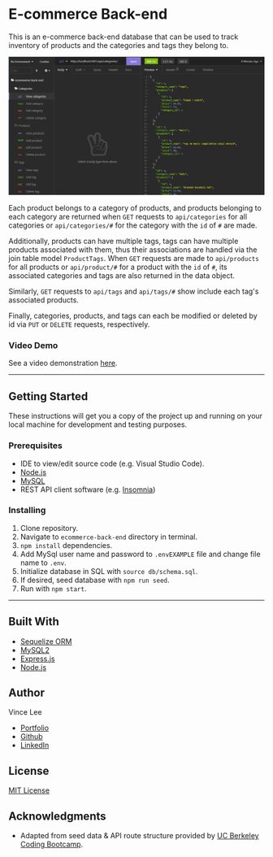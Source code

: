 # E-commerce Back-end

This is an e-commerce back-end database that can be used to track inventory of products and the categories and tags they belong to.

![Example API calls](./images/ecommerce-api-routes.gif)

Each product belongs to a category of products, and products belonging to each category are returned when `GET` requests to `api/categories` for all categories or `api/categories/#` for the category with the `id` of `#` are made.

Additionally, products can have multiple tags, tags can have multiple products associated with them, thus their associations are handled via the join table model `ProductTags`. When `GET` requests are made to `api/products` for all products or `api/product/#` for a product with the `id` of `#`, its associated categories and tags are also returned in the data object.

Similarly, `GET` requests to `api/tags` and `api/tags/#` show include each tag's associated products.

Finally, categories, products, and tags can each be modified or deleted by id via `PUT` or `DELETE` requests, respectively.

### Video Demo

See a video demonstration [here](https://drive.google.com/file/d/1nhfr0h9dIeG2bF8PWXaIbJ0lNMsXYahj/view?usp=sharing).

---

## Getting Started

These instructions will get you a copy of the project up and running on your local machine for development and testing purposes. 

### Prerequisites

* IDE to view/edit source code (e.g. Visual Studio Code).
* [Node.js](https://nodejs.org/en/)
* [MySQL](https://www.mysql.com/)
* REST API client software (e.g. [Insomnia](https://insomnia.rest/))

### Installing

1. Clone repository.
1. Navigate to `ecommerce-back-end` directory in terminal.
1. `npm install` dependencies.
1. Add MySql user name and password to `.envEXAMPLE` file and change file name to `.env`.
1. Initialize database in SQL with `source db/schema.sql`.
1. If desired, seed database with `npm run seed`.
1. Run with `npm start`.

---

## Built With

* [Sequelize ORM](https://sequelize.org/)
* [MySQL2](https://www.npmjs.com/package/mysql2)
* [Express.js](http://expressjs.com/)
* [Node.js](https://nodejs.org/en/)


## Author

Vince Lee
- [Portfolio](https://starryblue7.github.io/portfolio-ii/)
- [Github](https://github.com/StarryBlue7)
- [LinkedIn](https://www.linkedin.com/in/vince-lee/)

## License

[MIT License](https://vince-lee.mit-license.org/)

## Acknowledgments

* Adapted from seed data & API route structure provided by [UC Berkeley Coding Bootcamp](https://bootcamp.berkeley.edu/coding/).